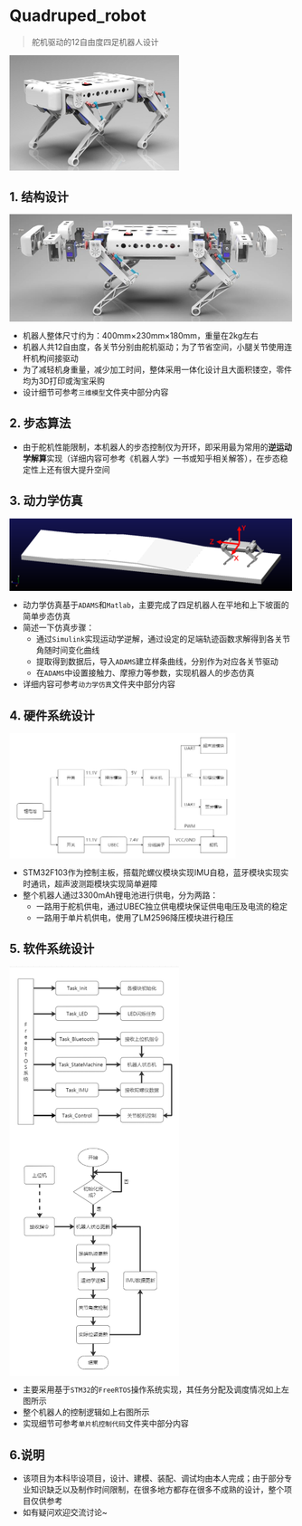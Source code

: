 # Quadruped_robot
> 舵机驱动的12自由度四足机器人设计

<img src='README.assets/三维渲染图2.jpg' alt='三维渲染图2' width=300 align="center"/>

## 1. 结构设计

<img src=README.assets/image-20220624203313780.png width=500 align="center"/>

- 机器人整体尺寸约为：400mm×230mm×180mm，重量在2kg左右
- 机器人共12自由度，各关节分别由舵机驱动；为了节省空间，小腿关节使用连杆机构间接驱动
- 为了减轻机身重量，减少加工时间，整体采用一体化设计且大面积镂空，零件均为3D打印或淘宝采购
- 设计细节可参考`三维模型`文件夹中部分内容

## 2. 步态算法

- 由于舵机性能限制，本机器人的步态控制仅为开环，即采用最为常用的**逆运动学解算**实现（详细内容可参考《机器人学》一书或知乎相关解答），在步态稳定性上还有很大提升空间

## 3. 动力学仿真

<img src=README.assets/image-20220624204843343.png width=500 align="center"/>

- 动力学仿真基于`ADAMS`和`Matlab`，主要完成了四足机器人在平地和上下坡面的简单步态仿真
- 简述一下仿真步骤：
  - 通过`Simulink`实现运动学逆解，通过设定的足端轨迹函数求解得到各关节角随时间变化曲线
  - 提取得到数据后，导入`ADAMS`建立样条曲线，分别作为对应各关节驱动
  - 在`ADAMS`中设置接触力、摩擦力等参数，实现机器人的步态仿真
- 详细内容可参考`动力学仿真`文件夹中部分内容

## 4. 硬件系统设计

<img src='README.assets/image-20220624205025155.png' width=400 align="center"/>

- STM32F103作为控制主板，搭载陀螺仪模块实现IMU自稳，蓝牙模块实现实时通讯，超声波测距模块实现简单避障
- 整个机器人通过3300mAh锂电池进行供电，分为两路：
  - 一路用于舵机供电，通过UBEC独立供电模块保证供电电压及电流的稳定
  - 一路用于单片机供电，使用了LM2596降压模块进行稳压

## 5. 软件系统设计

<img src='README.assets/image-20220624205701358.png' width=300 align="center"/>         <img src='README.assets/image-20220624205838073.png' width=300 align="center"/>

- 主要采用基于`STM32`的`FreeRTOS`操作系统实现，其任务分配及调度情况如上左图所示
- 整个机器人的控制逻辑如上右图所示
- 实现细节可参考`单片机控制代码`文件夹中部分内容

## 6.说明

- 该项目为本科毕设项目，设计、建模、装配、调试均由本人完成；由于部分专业知识缺乏以及制作时间限制，在很多地方都存在很多不成熟的设计，整个项目仅供参考
- 如有疑问欢迎交流讨论~
